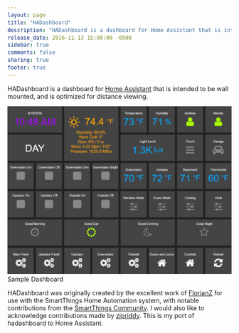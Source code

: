 ```yaml
---
layout: page
title: "HADashboard"
description: "HADashboard is a dashboard for Home Assistant that is intended to be wall mounted, and is optimized for distance viewing."
release_date: 2016-11-13 15:00:00 -0500
sidebar: true
comments: false
sharing: true
footer: true
---
```


HADashboard is a dashboard for [Home Assistant](https://home-assistant.io/) that is intended to be wall mounted, and is optimized for distance viewing.

<p class='img'>
    <img src='/images/hadashboard/dash.png' />
    Sample Dashboard
</p>

HADashboard was originally created by the excellent work of [FlorianZ](https://github.com/FlorianZ/hadashboard) for use with the SmartThings Home Automation system, with notable contributions from the [SmartThings Community](https://community.smartthings.com/t/home-automation-dashboard/4926). I would also like to acknowledge contributions made by [zipriddy](https://github.com/zpriddy/SmartThings_PyDash). This is my port of hadashboard to Home Assistant.

